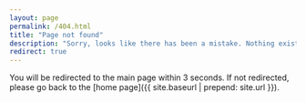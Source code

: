 ```yaml
---
layout: page
permalink: /404.html
title: "Page not found"
description: "Sorry, looks like there has been a mistake. Nothing exists here!"
redirect: true
---
```


You will be redirected to the main page within 3 seconds. If not redirected, please go back to the [home page]({{ site.baseurl | prepend: site.url }}).
